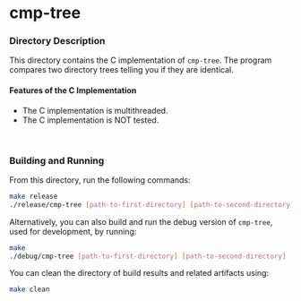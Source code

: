# cmp-tree

### Directory Description

This directory contains the C implementation of `cmp-tree`. The program
compares two directory trees telling you if they are identical.

#### Features of the C Implementation

* The C implementation is multithreaded.
* The C implementation is NOT tested.

&nbsp;

### Building and Running

From this directory, run the following commands:

```bash
make release
./release/cmp-tree [path-to-first-directory] [path-to-second-directory]
```

Alternatively, you can also build and run the debug version of `cmp-tree`, used
for development, by running:

```bash
make
./debug/cmp-tree [path-to-first-directory] [path-to-second-directory]
```

You can clean the directory of build results and related artifacts using:

```bash
make clean
```
